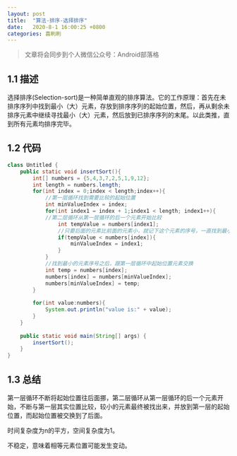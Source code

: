 ```yaml
---
layout: post
title:  "算法-排序-选择排序"
date:   2020-8-1 16:00:25 +0800
categories: 喜刷刷
---
```


> 文章将会同步到个人微信公众号：Android部落格

## 1.1 描述
选择排序(Selection-sort)是一种简单直观的排序算法。它的工作原理：首先在未排序序列中找到最小（大）元素，存放到排序序列的起始位置，然后，再从剩余未排序元素中继续寻找最小（大）元素，然后放到已排序序列的末尾。以此类推，直到所有元素均排序完毕。 

## 1.2 代码

```java
class Untitled {
	public static void insertSort(){
		int[] numbers = {5,4,3,7,2,5,1,9,12};
		int length = numbers.length;
		for(int index = 0;index < length;index++){
			//第一层循环找到需要比较的起始位置
			int minValueIndex = index;
			for(int index1 = index + 1;index1 < length; index1++){
			//第二层循环从第一层循环的后一个元素开始比较
				int tempValue = numbers[index1];
				//只要后面的元素比前面的元素小，就记下这个元素的序号，一直找到最小的元素
				if(tempValue < numbers[index]){
					minValueIndex = index1;
				}
			}
			//找到最小的元素序号之后，跟第一层循环中起始位置元素交换
			int temp = numbers[index];
			numbers[index] = numbers[minValueIndex];
			numbers[minValueIndex] = temp;
		}
		
		for(int value:numbers){
			System.out.println("value is:" + value);
		}
	}
	
	public static void main(String[] args) {
		insertSort();
	}
}
```

## 1.3 总结

第一层循环不断将起始位置往后面挪，第二层循环从第一层循环的后一个元素开始，不断与第一层其实位置比较，较小的元素最终被找出来，并放到第一层的起始位置，而起始位置被交换到了后面。

时间复杂度为n的平方，空间复杂度为1。

不稳定，意味着相等元素位置可能发生变动。